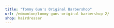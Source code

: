 ```yaml
---
title: "Tommy Gun's Original Barbershop"
url: /edmonton/tommy-guns-original-barbershop-2/
shop: hairdresser
---
```


